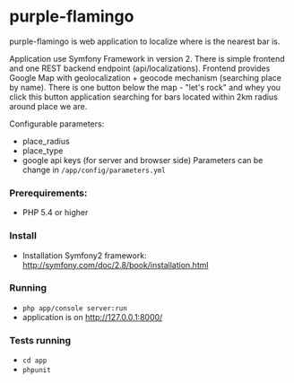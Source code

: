 purple-flamingo
===============

purple-flamingo is web application to localize where is the nearest bar is. 

Application use Symfony Framework in version 2. There is simple frontend and one REST backend endpoint (api/localizations).
Frontend provides Google Map with geolocalization + geocode mechanism (searching place by name).
There is one button below the map - "let's rock" and whey you click this button application searching for bars located within 2km radius around place we are.

Configurable parameters:
* place_radius
* place_type
* google api keys (for server and browser side)
Parameters can be change in ``` /app/config/parameters.yml ```
 
 
### Prerequirements:
* PHP 5.4 or higher

### Install
* Installation Symfony2 framework: http://symfony.com/doc/2.8/book/installation.html

### Running
* ``` php app/console server:run ```
* application is on http://127.0.0.1:8000/

### Tests running
* ``` cd app ```
* ``` phpunit ```
